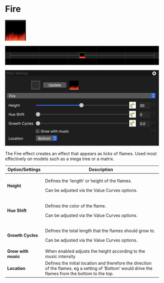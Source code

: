# Fire

![Icon](<../../.gitbook/assets/image (494).png>)

![Sequencer Grid](<../../.gitbook/assets/image (598).png>)

![](<../../.gitbook/assets/image (510) (1).png>)

The Fire effect creates an effect that appears as licks of flames. Used most effectively on models such as a mega tree or a matrix.

| Option/Settings     | Description                                                                                                                                         |
| ------------------- | --------------------------------------------------------------------------------------------------------------------------------------------------- |
| **Height**          | <p>Defines the ‘length’ or height of the flames.</p><p>Can be adjusted via the Value Curves options.</p>                                            |
| **Hue Shift**       | <p>Defines the color of the flame.</p><p>Can be adjusted via the Value Curves options.</p>                                                          |
| **Growth Cycles**   | <p>Defines the total length that the flames should grow to.</p><p>Can be adjusted via the Value Curves options.</p>                                 |
| **Grow with music** | When enabled adjusts the height according to the music intensity                                                                                    |
| **Location**        | Defines the initial location and therefore the direction of the flames. eg a setting of ‘Bottom’ would drive the flames from the bottom to the top. |

